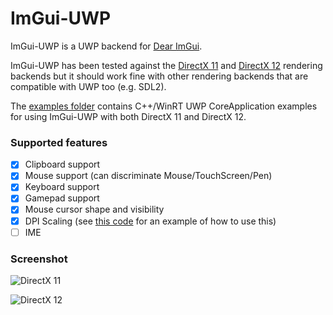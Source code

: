 # ImGui-UWP
ImGui-UWP is a UWP backend for [Dear ImGui](https://github.com/ocornut/imgui).

ImGui-UWP has been tested against the [DirectX 11](https://github.com/ahmed605/imgui-uwp/tree/master/examples/example_uwp_directx11) and [DirectX 12](https://github.com/ahmed605/imgui-uwp/tree/master/examples/example_uwp_directx12) rendering backends but it should work fine with other rendering backends that are compatible with UWP too (e.g. SDL2).

The [examples folder](https://github.com/ahmed605/imgui-uwp/tree/master/examples) contains C++/WinRT UWP CoreApplication examples for using ImGui-UWP with both DirectX 11 and DirectX 12.

### Supported features

- [x] Clipboard support
- [x] Mouse support (can discriminate Mouse/TouchScreen/Pen)
- [x] Keyboard support
- [x] Gamepad support
- [x] Mouse cursor shape and visibility
- [x] DPI Scaling (see [this code](https://github.com/ahmed605/imgui-uwp/blob/eff8fc121213971a704a5d3412fdba2148b4d82d/examples/example_uwp_directx11/main.cpp#L70-L73) for an example of how to use this)
- [ ] IME 

### Screenshot

![DirectX 11](https://github.com/ahmed605/imgui-uwp/assets/34550324/d95d4604-93d4-44fa-89fa-5a56dc5cf1da)

![DirectX 12](https://github.com/ahmed605/imgui-uwp/assets/34550324/85a198eb-f8a0-4298-9f3e-8631ba080c98)

